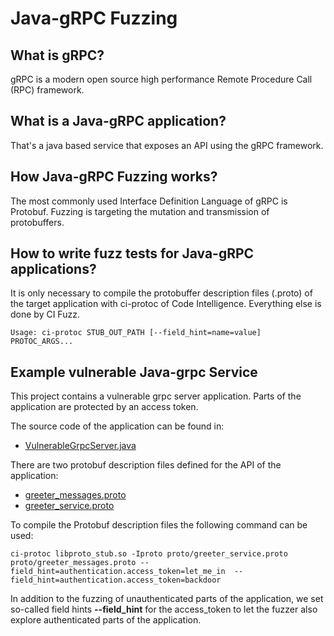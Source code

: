 # Java-gRPC Fuzzing

## What is gRPC?
gRPC is a modern open source high performance Remote Procedure Call (RPC) framework.

## What is a Java-gRPC application?
That's a java based service that exposes an API using the gRPC framework.

## How Java-gRPC Fuzzing works?
The most commonly used Interface Definition Language of gRPC is Protobuf. Fuzzing is 
targeting the mutation and transmission of protobuffers.  

## How to write fuzz tests for Java-gRPC applications?
It is only necessary to compile the protobuffer description files (.proto) of the target 
application with ci-protoc of Code Intelligence. Everything else is done by CI Fuzz.

```
Usage: ci-protoc STUB_OUT_PATH [--field_hint=name=value] PROTOC_ARGS...
```
## Example vulnerable Java-grpc Service
This project contains a vulnerable grpc server application. Parts of the application are protected by an access token.

The source code of the application can be found in:
* [VulnerableGrpcServer.java](https://github.com/ci-fuzz/CI-Fuzz-Playground/edit/main/java/grpc/src/com/example/VulnerableGrpcServer.java)

There are two protobuf description files defined for the API of the application:
* [greeter_messages.proto](https://github.com/ci-fuzz/CI-Fuzz-Playground/edit/main/java/grpc/proto/greeter_messages.proto)
* [greeter_service.proto](https://github.com/ci-fuzz/CI-Fuzz-Playground/edit/main/java/grpc/proto/greeter_service.proto) 

To compile the Protobuf description files the following command can be used:
```
ci-protoc libproto_stub.so -Iproto proto/greeter_service.proto proto/greeter_messages.proto --field_hint=authentication.access_token=let_me_in  --field_hint=authentication.access_token=backdoor
```
In addition to the fuzzing of unauthenticated parts of the application, we set so-called field hints **--field_hint** for the access_token to let the fuzzer also explore authenticated parts of the application.

